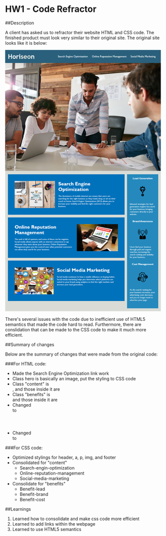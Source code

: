 # HW1 - Code Refractor

##Description

A client has asked us to refractor their website HTML and CSS code.  The finished product must look very similar to their original site.  The original site looks like it is below: 

![Client finished website](/assets/images/01-html-css-git-homework-demo.png)

There's several issues with the code due to inefficient use of HTML5 semantics that made the code hard to read.  Furthermore, there are conslidation that can be made to the CSS code to make it much more efficient. 

##Summary of changes

Below are the summary of changes that were made from the original code: 

###For HTML code: 

* Made the Search Engine Optimization link work
* Class hero is basically an image, put the styling to CSS code 
* Class "content" is <article>, and those inside it are <segments> 
* Class "benefits" is <aside> and those inside it are <segments>
* Changed <div> to <header>
* Changed <div> to <footer>

###For CSS code: 

* Optimized stylings for header, a, p, img, and footer
* Consolidated for "content" 
  * Search-engin-optimization
  * Online-reputation-management
  * Social-media-marketing
* Consolidate for "benefits" 
  * Benefit-lead
  * Benefit-brand
  * Benefit-cost

##Learnings 

1. Learned how to consolidate and make css code more efficient 
2. Learned to add links within the webpage 
3. Learned to use HTML5 semantics 

